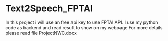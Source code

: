 # Text2Speech_FPTAI
In this project i will use an free api key to use FPTAI API. I use my python code as backend and read result to show on my webpage
For more details please read file ProjectNWC.docx
